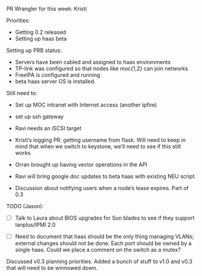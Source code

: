 PR Wrangler for this week: Kristi

Priorities:
* Getting 0.2 released
* Setting up haas beta

Setting up PRB status:
* Servers have been cabled and assigned to haas environments
* TP-link was configured so that nodes like moc{1,2} can join networks
* FreeIPA is configured and running
* beta haas server OS is installed.

Still need to:
* Set up MOC intranet with Internet access (another ipfire)
* set up ssh gateway
* Ravi needs an iSCSI target

* Kristi’s logging PR: getting username from flask. Will need to keep in mind that when we switch to keystone, we’ll need to see if this still works
* Orran brought up having vector operations in the API
* Ravi will bring google doc updates to beta haas with existing NEU script.
* Discussion about notifying users when a node’s lease expires. Part of 0.3



TODO (Jason):
- [ ] Talk to Laura about BIOS upgrades for Sun blades to see if they support lanplus/IPMI 2.0
- [ ] Need to document that haas should be the only thing managing VLANs; external changes should not be done. Each port should be owned by a single haas. Could we place a comment on the switch as a mutex?


Discussed v0.3 planning priorities. Added a bunch of stuff to v1.0 and v0.3 that will need to be winnowed down. 